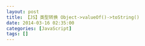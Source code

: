 ```yaml
---
layout: post
title: 【JS】类型转换 Object->valueOf()->toString()
date: 2014-03-16 02:35:00
categories: [JavaScript]
tags: []
---
```

       